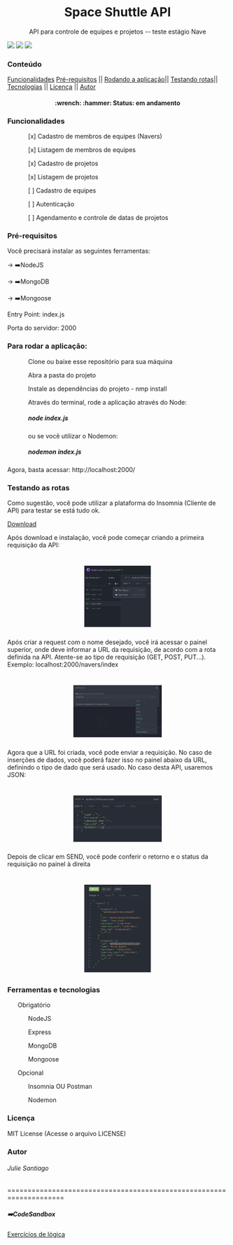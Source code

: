 <h1 align="center">Space Shuttle API</h1>
<p align="center">API para controle de equipes e projetos -- teste estágio Nave</p>
<p>
<img src="https://img.shields.io/static/v1?label=Author&message=JulieSantiago&color=ff69b4&style=for-the-badge"/>
<img src="https://img.shields.io/static/v1?label=License&message=MIT&color=informational&style=for-the-badge"/>
<img src="https://img.shields.io/static/v1?label=MadeWith&message=Javascript&color=yellow&style=for-the-badge"/>
</p>
<h3>Conteúdo</h3>
<p> 
<a href="#func">Funcionalidades</a>
<a href="#prereq">Pré-requisitos</a> ||
<a href="#app">Rodando a aplicação</a>||
<a href="#test">Testando rotas</a>||
<a href="#tecs">Tecnologias</a> ||
<a href="#lic">Licença</a> ||
<a href="#autor">Autor</a>
</p>


<h4 align="center"> 
	:wrench: :hammer: Status:  em andamento
</h4>

<h3 id="func"> Funcionalidades </h3>
<ol>
<ul>[x] Cadastro de membros de equipes (Navers)</ul>
<ul>[x] Listagem de membros de equipes</ul>
<ul>[x] Cadastro de projetos</ul>
<ul>[x] Listagem de projetos</ul>
<ul>[ ] Cadastro de equipes</ul>
<ul>[ ] Autenticação</ul>
<ul>[ ] Agendamento e controle de datas de projetos </ul>
</ol>

<h3 id="prereq">Pré-requisitos</h3>

Você precisará instalar as seguintes ferramentas: 
<p>-> ➡️NodeJS </p>
<p>-> ➡️MongoDB </p>
<p>-> ➡️Mongoose </p>

<p>Entry Point: index.js</p>
<p>Porta do servidor: 2000</p>

<h3 id="app">Para rodar a aplicação: </h3>
<ol>
  <ul>Clone ou baixe esse repositório para sua máquina</ul>
  <ul>Abra a pasta do projeto</ul>
  <ul>Instale as dependências do projeto - nmp install</ul>
  <ul>Através do terminal, rode a aplicação através do Node:<h5> node index.js</h5> ou se você utilizar o Nodemon: <h5>nodemon index.js</h5></ul>
</ol>

Agora, basta acessar: http://localhost:2000/

<h3 id="test">Testando as rotas</h3>
Como sugestão, você pode utilizar a plataforma do Insomnia (Cliente de API) para testar se está tudo ok. 
<p><a href="https://insomnia.rest/download">Download</a></p>

<p>Após download e instalação, você pode começar criando a primeira requisição da API: </p>
<h1 align="center">
  <img width="30%" src="criando_request.PNG" />
</h1>
<p>Após criar a request com o nome desejado, você irá acessar o painel superior, onde deve informar a URL da requisição, de acordo com 
a rota definida na API. Atente-se ao tipo de requisição (GET, POST, PUT...). Exemplo: localhost:2000/navers/index</p>
<h1 align="center">
  <img width="40%" src="criando_url.PNG" />
</h1>
<p>Agora que a URL foi criada, você pode enviar a requisição. No caso de inserções de dados, você poderá fazer isso no painel abaixo
da URL, definindo o tipo de dado que será usado. No caso desta API, usaremos JSON: </p>
<h1 align="center">
  <img width="40%" src="inserindo_dados.PNG" />
</h1>
<p>Depois de clicar em SEND, você pode conferir o retorno e o status da requisição no painel à direita</p>
<h1 align="center">
  <img width="30%" src="resposta_requisicao.PNG" />
</h1>


<h3 id="tecs">Ferramentas e tecnologias</h3>
<ol>
<p>Obrigatório</p>
  <ul>NodeJS</ul>
  <ul>Express</ul>
  <ul>MongoDB</ul>
  <ul>Mongoose</ul>
 <p>Opcional</p>
  <ul>Insomnia OU Postman</ul>
  <ul>Nodemon</ul>
</ol>

<h3 id="lic">Licença</h3>
  MIT License (Acesse o arquivo LICENSE) 
<h3 id="autor">Autor</h3>
<h6 color:red>Julie Santiago</h6>
====================================================================
<p><h5>➡️CodeSandbox</h5></p>
<a href="https://codesandbox.io/s/teste-estagio-template-forked-qvdtj?file=/index.html">Exercícios de lógica</a>


